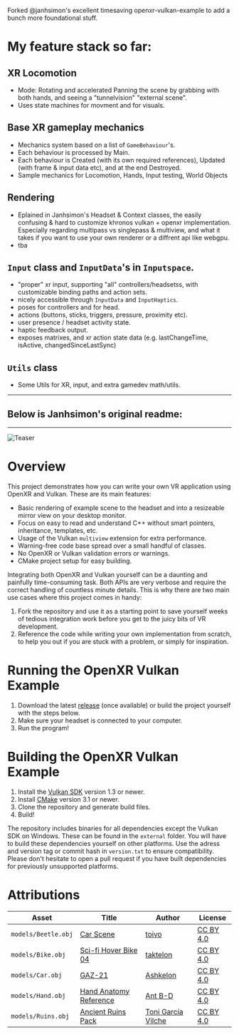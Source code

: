 Forked @janhsimon's excellent timesaving openxr-vulkan-example to add a bunch more foundational stuff.

# My feature stack so far:

## XR Locomotion
  - Mode: Rotating and accelerated Panning the scene by grabbing with both hands, and seeing a "tunnelvision" "external scene".
  - Uses state machines for movment and for visuals.

## Base XR gameplay mechanics
  - Mechanics system based on a list of `GameBehaviour`'s.
  - Each behaviour is processed by Main.
  - Each behaviour is Created (with its own required references), Updated (with frame & input data etc), and at the end Destroyed.
  - Sample mechanics for Locomotion, Hands, Input testing, World Objects

## Rendering
  - Eplained in Janhsimon's Headset & Context classes, the easily confusing & hard to customize khronos vulkan + openxr implementation. Especially regarding multipass vs singlepass & multiview, and what it takes if you want to use your own renderer or a diffrent api like webgpu.
  - tba

## `Input` class and `InputData`'s in `Inputspace`.
  - "proper" xr input, supporting "all" controllers/headsetss, with customizable binding paths and action sets.
  - nicely accessible through `InputData` and `InputHaptics`.
  - poses for controllers and for head.
  - actions (buttons, sticks, triggers, pressure, proximity etc).
  - user presence / headset activity state.
  - haptic feedback output.
  - exposes matrixes, and xr action state data (e.g. lastChangeTime, isActive, changedSinceLastSync)

## `Utils` class
  - Some Utils for XR, input, and extra gamedev math/utils.

-------------------------------

## Below is Janhsimon's original readme:

-------------------------------

![Teaser](teaser.gif)

# Overview

This project demonstrates how you can write your own VR application using OpenXR and Vulkan. These are its main features:

- Basic rendering of example scene to the headset and into a resizeable mirror view on your desktop monitor. 
- Focus on easy to read and understand C++ without smart pointers, inheritance, templates, etc.
- Usage of the Vulkan `multiview` extension for extra performance.
- Warning-free code base spread over a small handful of classes.
- No OpenXR or Vulkan validation errors or warnings.
- CMake project setup for easy building.

Integrating both OpenXR and Vulkan yourself can be a daunting and painfully time-consuming task. Both APIs are very verbose and require the correct handling of countless minute details. This is why there are two main use cases where this project comes in handy:

1. Fork the repository and use it as a starting point to save yourself weeks of tedious integration work before you get to the juicy bits of VR development.
2. Reference the code while writing your own implementation from scratch, to help you out if you are stuck with a problem, or simply for inspiration.


# Running the OpenXR Vulkan Example

1. Download the latest [release](https://github.com/janhsimon/openxr-vulkan-example/releases) (once available) or build the project yourself with the steps below.
2. Make sure your headset is connected to your computer.
3. Run the program!


# Building the OpenXR Vulkan Example

1. Install the [Vulkan SDK](https://vulkan.lunarg.com) version 1.3 or newer.
2. Install [CMake](https://cmake.org/download) version 3.1 or newer.
3. Clone the repository and generate build files.
4. Build!

The repository includes binaries for all dependencies except the Vulkan SDK on Windows. These can be found in the `external` folder. You will have to build these dependencies yourself on other platforms. Use the adress and version tag or commit hash in `version.txt` to ensure compatibility. Please don't hesitate to open a pull request if you have built dependencies for previously unsupported platforms.


# Attributions

| Asset | Title | Author | License |
| --- | --- | --- | --- |
| `models/Beetle.obj` | [Car Scene](https://sketchfab.com/3d-models/car-scene-b7b32eaca80d460c9338197e2c9d1408) | [toivo](https://sketchfab.com/toivo) | [CC BY 4.0](https://creativecommons.org/licenses/by/4.0/) |
| `models/Bike.obj` | [Sci-fi Hover Bike 04](https://sketchfab.com/3d-models/sci-fi-hover-bike-04-a326ca10a01b4cb29a357eb23e5f6e01) | [taktelon](https://sketchfab.com/taktelon) | [CC BY 4.0](https://creativecommons.org/licenses/by/4.0/) |
| `models/Car.obj` | [GAZ-21](https://sketchfab.com/3d-models/gaz-21-fdf5cbff00b04ab99a6ea3ab6b46533e) | [Ashkelon](https://sketchfab.com/Ashkelon) | [CC BY 4.0](https://creativecommons.org/licenses/by/4.0/) |
| `models/Hand.obj` | [Hand Anatomy Reference](https://sketchfab.com/3d-models/hand-anatomy-reference-2024d77a872a45f1baf6d81b51fe18a6) | [Ant B-D](https://sketchfab.com/ant_bd) | [CC BY 4.0](https://creativecommons.org/licenses/by/4.0/) |
| `models/Ruins.obj` | [Ancient Ruins Pack](https://sketchfab.com/3d-models/ancient-ruins-pack-4dad3b80562842f88d6568c5e1c469c2) | [Toni García Vilche](https://sketchfab.com/zul_gv) | [CC BY 4.0](https://creativecommons.org/licenses/by/4.0/) |
